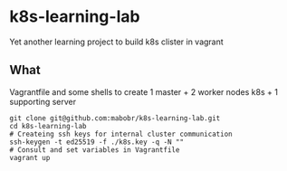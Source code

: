 # k8s-learning-lab
Yet another learning project to build k8s clister in vagrant

## What
Vagrantfile and some shells to create 1 master + 2 worker nodes k8s + 1 supporting server 

```
git clone git@github.com:mabobr/k8s-learning-lab.git
cd k8s-learning-lab
# Createing ssh keys for internal cluster communication
ssh-keygen -t ed25519 -f ./k8s.key -q -N ""
# Consult and set variables in Vagrantfile
vagrant up
```